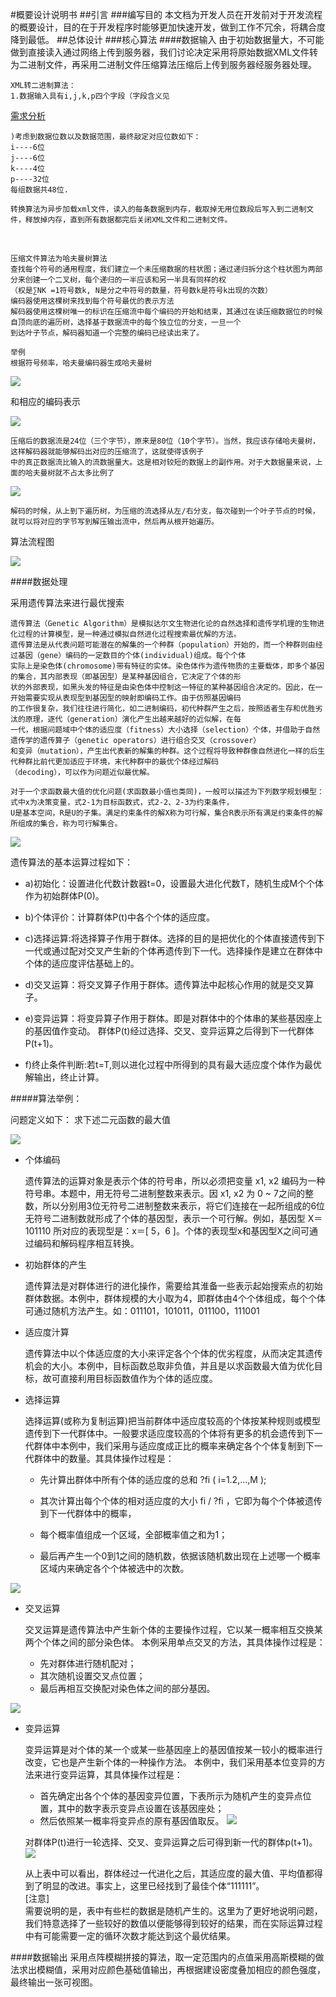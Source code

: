 #概要设计说明书
##引言
###编写目的
本文档为开发人员在开发前对于开发流程的概要设计，目的在于开发程序时能够更加快速开发，做到工作不冗余，将耦合度降到最低。
##总体设计
###核心算法
####数据输入
由于初始数据量大，不可能做到直接读入通过网络上传到服务器，我们讨论决定采用将原始数据XML文件转为二进制文件，再采用二进制文件压缩算法压缩后上传到服务器经服务器处理。

	XML转二进制算法：
	1.数据输入具有i,j,k,p四个字段（字段含义见
[需求分析](/需求分析报告.md#数据导入)
	
	)考虑到数据位数以及数据范围，最终敲定对应位数如下：
	i----6位
	j----6位
	k----4位
	p----32位
	每组数据共48位.
	
	转换算法为异步加载xml文件，读入的每条数据到内存，截取掉无用位数段后写入到二进制文件，释放掉内存，直到所有数据都完后关闭XML文件和二进制文件。
<br>
	
	压缩文件算法为哈夫曼树算法
	查找每个符号的通用程度，我们建立一个未压缩数据的柱状图；通过递归拆分这个柱状图为两部分来创建一个二叉树，每个递归的一半应该和另一半具有同样的权
	（权是∑NK =1符号数k, N是分之中符号的数量，符号数k是符号k出现的次数）
	编码器使用这棵树来找到每个符号最优的表示方法
	解码器使用这棵树唯一的标识在压缩流中每个编码的开始和结束，其通过在读压缩数据位的时候自顶向底的遍历树，选择基于数据流中的每个独立位的分支，一旦一个
	到达叶子节点，解码器知道一个完整的编码已经读出来了。

	举例
	根据符号频率，哈夫曼编码器生成哈夫曼树
![](/)
	
和相应的编码表示

![](/)

	压缩后的数据流是24位（三个字节），原来是80位（10个字节）。当然，我应该存储哈夫曼树，这样解码器就能够解码出对应的压缩流了，这就使得该例子
	中的真正数据流比输入的流数据量大。这是相对较短的数据上的副作用。对于大数据量来说，上面的哈夫曼树就不占太多比例了

![](/)

	解码的时候，从上到下遍历树，为压缩的流选择从左/右分支，每次碰到一个叶子节点的时候，就可以将对应的字节写到解压输出流中，然后再从根开始遍历。

算法流程图

![](/)

####数据处理

采用遗传算法来进行最优搜索

	遗传算法（Genetic Algorithm）是模拟达尔文生物进化论的自然选择和遗传学机理的生物进化过程的计算模型，是一种通过模拟自然进化过程搜索最优解的方法。
	遗传算法是从代表问题可能潜在的解集的一个种群（population）开始的，而一个种群则由经过基因（gene）编码的一定数目的个体(individual)组成。每个个体
	实际上是染色体(chromosome)带有特征的实体。染色体作为遗传物质的主要载体，即多个基因的集合，其内部表现（即基因型）是某种基因组合，它决定了个体的形
	状的外部表现，如黑头发的特征是由染色体中控制这一特征的某种基因组合决定的。因此，在一开始需要实现从表现型到基因型的映射即编码工作。由于仿照基因编码
	的工作很复杂，我们往往进行简化，如二进制编码，初代种群产生之后，按照适者生存和优胜劣汰的原理，逐代（generation）演化产生出越来越好的近似解，在每
	一代，根据问题域中个体的适应度（fitness）大小选择（selection）个体，并借助于自然遗传学的遗传算子（genetic operators）进行组合交叉（crossover）
	和变异（mutation），产生出代表新的解集的种群。这个过程将导致种群像自然进化一样的后生代种群比前代更加适应于环境，末代种群中的最优个体经过解码
	（decoding），可以作为问题近似最优解。

	对于一个求函数最大值的优化问题(求函数最小值也类同)，一般可以描述为下列数学规划模型：式中x为决策变量，式2-1为目标函数式，式2-2、2-3为约束条件，
	U是基本空间，R是U的子集。满足约束条件的解X称为可行解，集合R表示所有满足约束条件的解所组成的集合，称为可行解集合。

![](/)


遗传算法的基本运算过程如下：

+ a)初始化：设置进化代数计数器t=0，设置最大进化代数T，随机生成M个个体作为初始群体P(0)。

+ b)个体评价：计算群体P(t)中各个个体的适应度。

+ c)选择运算:将选择算子作用于群体。选择的目的是把优化的个体直接遗传到下一代或通过配对交叉产生新的个体再遗传到下一代。选择操作是建立在群体中个体的适应度评估基础上的。

+ d)交叉运算：将交叉算子作用于群体。遗传算法中起核心作用的就是交叉算子。

+ e)变异运算：将变异算子作用于群体。即是对群体中的个体串的某些基因座上的基因值作变动。
群体P(t)经过选择、交叉、变异运算之后得到下一代群体P(t+1)。

+ f)终止条件判断:若t=T,则以进化过程中所得到的具有最大适应度个体作为最优解输出，终止计算。

#####算法举例：

问题定义如下：
求下述二元函数的最大值

![](/)

+ 个体编码
  
	遗传算法的运算对象是表示个体的符号串，所以必须把变量 x1, x2 编码为一种符号串。本题中，用无符号二进制整数来表示。因 x1, x2 为 0 ~ 7之间的整数，所以分别用3位无符号二进制整数来表示，将它们连接在一起所组成的6位无符号二进制数就形成了个体的基因型，表示一个可行解。例如，基因型 X＝101110 所对应的表现型是：x＝[ 5，6 ]。个体的表现型x和基因型X之间可通过编码和解码程序相互转换。

+ 初始群体的产生

	遗传算法是对群体进行的进化操作，需要给其淮备一些表示起始搜索点的初始群体数据。本例中，群体规模的大小取为4，即群体由4个个体组成，每个个体可通过随机方法产生。如：011101，101011，011100，111001

+ 适应度汁算
	
	遗传算法中以个体适应度的大小来评定各个个体的优劣程度，从而决定其遗传机会的大小。本例中，目标函数总取非负值，并且是以求函数最大值为优化目标，故可直接利用目标函数值作为个体的适应度。

+ 选择运算

	选择运算(或称为复制运算)把当前群体中适应度较高的个体按某种规则或模型遗传到下一代群体中。一般要求适应度较高的个体将有更多的机会遗传到下一代群体中本例中，我们采用与适应度成正比的概率来确定各个个体复制到下一代群体中的数量。其具体操作过程是：
	+ 先计算出群体中所有个体的适应度的总和  ?fi  ( i=1.2,…,M );
     
	+ 其次计算出每个个体的相对适应度的大小 fi / ?fi ，它即为每个个体被遗传到下一代群体中的概率，
	+  每个概率值组成一个区域，全部概率值之和为1；
	+  最后再产生一个0到1之间的随机数，依据该随机数出现在上述哪一个概率区域内来确定各个个体被选中的次数。

![](/)

+ 交叉运算

	交叉运算是遗传算法中产生新个体的主要操作过程，它以某一概率相互交换某两个个体之间的部分染色体。
	本例采用单点交叉的方法，其具体操作过程是：
	+ 先对群体进行随机配对；
	+ 其次随机设置交叉点位置；
	+ 最后再相互交换配对染色体之间的部分基因。 

![](/)

+ 变异运算

	变异运算是对个体的某一个或某一些基因座上的基因值按某一较小的概率进行改变，它也是产生新个体的一种操作方法。
	本例中，我们采用基本位变异的方法来进行变异运算，其具体操作过程是：
	+ 首先确定出各个个体的基因变异位置，下表所示为随机产生的变异点位置，其中的数字表示变异点设置在该基因座处；
	+ 然后依照某一概率将变异点的原有基因值取反。
![](/)

	对群体P(t)进行一轮选择、交叉、变异运算之后可得到新一代的群体p(t+1)。
![](/)
	
	从上表中可以看出，群体经过一代进化之后，其适应度的最大值、平均值都得到了明显的改进。事实上，这里已经找到了最佳个体“111111”。       
	[注意]      
	需要说明的是，表中有些栏的数据是随机产生的。这里为了更好地说明问题，我们特意选择了一些较好的数值以便能够得到较好的结果，而在实际运算过程中有可能需要一定的循环次数才能达到这个最优结果。

####数据输出
采用点阵模糊拼接的算法，取一定范围内的点值采用高斯模糊的做法求出模糊值，采用对应颜色基础值输出，再根据建设密度叠加相应的颜色强度，最终输出一张可视图。
